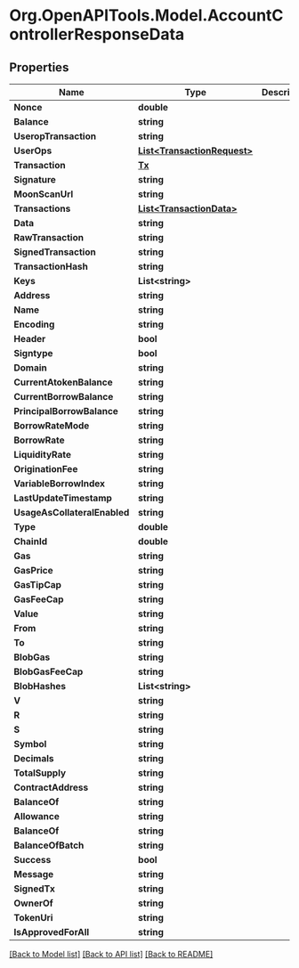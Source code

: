 # Org.OpenAPITools.Model.AccountControllerResponseData

## Properties

Name | Type | Description | Notes
------------ | ------------- | ------------- | -------------
**Nonce** | **double** |  | 
**Balance** | **string** |  | 
**UseropTransaction** | **string** |  | [optional] 
**UserOps** | [**List&lt;TransactionRequest&gt;**](TransactionRequest.md) |  | [optional] 
**Transaction** | [**Tx**](Tx.md) |  | [optional] 
**Signature** | **string** |  | [optional] 
**MoonScanUrl** | **string** |  | [optional] 
**Transactions** | [**List&lt;TransactionData&gt;**](TransactionData.md) |  | [optional] 
**Data** | **string** |  | 
**RawTransaction** | **string** |  | [optional] 
**SignedTransaction** | **string** |  | [optional] 
**TransactionHash** | **string** |  | [optional] 
**Keys** | **List&lt;string&gt;** |  | [optional] 
**Address** | **string** |  | 
**Name** | **string** |  | [optional] 
**Encoding** | **string** |  | [optional] 
**Header** | **bool** |  | [optional] 
**Signtype** | **bool** |  | [optional] 
**Domain** | **string** |  | 
**CurrentAtokenBalance** | **string** |  | 
**CurrentBorrowBalance** | **string** |  | 
**PrincipalBorrowBalance** | **string** |  | 
**BorrowRateMode** | **string** |  | 
**BorrowRate** | **string** |  | 
**LiquidityRate** | **string** |  | 
**OriginationFee** | **string** |  | 
**VariableBorrowIndex** | **string** |  | 
**LastUpdateTimestamp** | **string** |  | 
**UsageAsCollateralEnabled** | **string** |  | 
**Type** | **double** |  | [optional] 
**ChainId** | **double** |  | [optional] 
**Gas** | **string** |  | [optional] 
**GasPrice** | **string** |  | [optional] 
**GasTipCap** | **string** |  | [optional] 
**GasFeeCap** | **string** |  | [optional] 
**Value** | **string** |  | [optional] 
**From** | **string** |  | [optional] 
**To** | **string** |  | [optional] 
**BlobGas** | **string** |  | [optional] 
**BlobGasFeeCap** | **string** |  | [optional] 
**BlobHashes** | **List&lt;string&gt;** |  | [optional] 
**V** | **string** |  | [optional] 
**R** | **string** |  | [optional] 
**S** | **string** |  | [optional] 
**Symbol** | **string** |  | [optional] 
**Decimals** | **string** |  | [optional] 
**TotalSupply** | **string** |  | [optional] 
**ContractAddress** | **string** |  | [optional] 
**BalanceOf** | **string** |  | [optional] 
**Allowance** | **string** |  | [optional] 
**BalanceOf** | **string** |  | [optional] 
**BalanceOfBatch** | **string** |  | [optional] 
**Success** | **bool** |  | 
**Message** | **string** |  | 
**SignedTx** | **string** |  | [optional] 
**OwnerOf** | **string** |  | [optional] 
**TokenUri** | **string** |  | [optional] 
**IsApprovedForAll** | **string** |  | [optional] 

[[Back to Model list]](../README.md#documentation-for-models) [[Back to API list]](../README.md#documentation-for-api-endpoints) [[Back to README]](../README.md)

